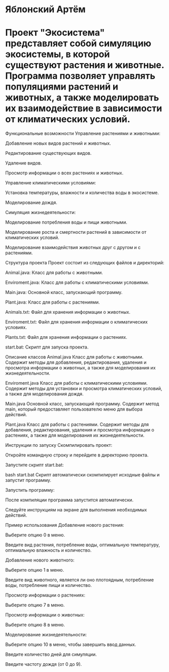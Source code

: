 # Яблонский Артём

# Проект "Экосистема" представляет собой симуляцию экосистемы, в которой существуют растения и животные. Программа позволяет управлять популяциями растений и животных, а также моделировать их взаимодействие в зависимости от климатических условий.

Функциональные возможности
Управление растениями и животными:

Добавление новых видов растений и животных.

Редактирование существующих видов.

Удаление видов.

Просмотр информации о всех растениях и животных.

Управление климатическими условиями:

Установка температуры, влажности и количества воды в экосистеме.

Моделирование дождя.

Симуляция жизнедеятельности:

Моделирование потребления воды и пищи животными.

Моделирование роста и смертности растений в зависимости от климатических условий.

Моделирование взаимодействия животных друг с другом и с растениями.

Структура проекта
Проект состоит из следующих файлов и директорий:

Animal.java: Класс для работы с животными.

Enviroment.java: Класс для работы с климатическими условиями.

Main.java: Основной класс, запускающий программу.

Plant.java: Класс для работы с растениями.

Animals.txt: Файл для хранения информации о животных.

Enviroment.txt: Файл для хранения информации о климатических условиях.

Plants.txt: Файл для хранения информации о растениях.

start.bat: Скрипт для запуска проекта.

Описание классов
Animal.java
Класс для работы с животными. Содержит методы для добавления, редактирования, удаления и просмотра информации о животных, а также для моделирования их жизнедеятельности.

Enviroment.java
Класс для работы с климатическими условиями. Содержит методы для установки и просмотра климатических условий, а также для моделирования дождя.

Main.java
Основной класс, запускающий программу. Содержит метод main, который предоставляет пользователю меню для выбора действий.

Plant.java
Класс для работы с растениями. Содержит методы для добавления, редактирования, удаления и просмотра информации о растениях, а также для моделирования их жизнедеятельности.

Инструкции по запуску
Скомпилировать проект:

Откройте командную строку и перейдите в директорию проекта.

Запустите скрипт start.bat:

bash
start.bat
Скрипт автоматически скомпилирует исходные файлы и запустит программу.

Запустить программу:

После компиляции программа запустится автоматически.

Следуйте инструкциям на экране для выполнения необходимых действий.

Пример использования
Добавление нового растения:

Выберите опцию 0 в меню.

Введите вид растения, потребление воды, оптимальную температуру, оптимальную влажность и количество.

Добавление нового животного:

Выберите опцию 1 в меню.

Введите вид животного, является ли оно плотоядным, потребление воды, потребление пищи и количество.

Просмотр информации о растениях:

Выберите опцию 7 в меню.

Просмотр информации о животных:

Выберите опцию 8 в меню.

Моделирование жизнедеятельности:

Выберите опцию 10 в меню, чтобы завершить ввод данных.

Введите количество дней для симуляции.

Введите частоту дождя (от 0 до 9).
